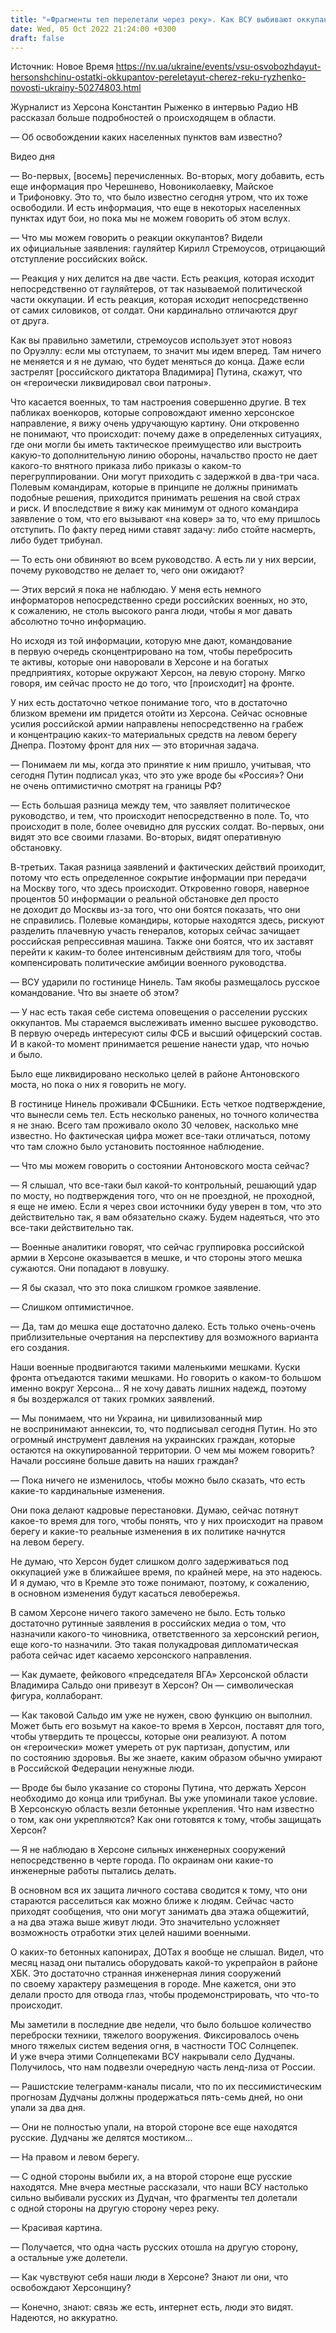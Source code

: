 ```yaml
---
title: "«Фрагменты тел перелетали через реку». Как ВСУ выбивают оккупантов из Херсонской области — подробности от журналиста Константина Рыженко"
date: Wed, 05 Oct 2022 21:24:00 +0300
draft: false
---
```

Источник: Новое Время https://nv.ua/ukraine/events/vsu-osvobozhdayut-hersonshchinu-ostatki-okkupantov-pereletayut-cherez-reku-ryzhenko-novosti-ukrainy-50274803.html


 Журналист из Херсона Константин Рыженко в интервью Радио НВ рассказал больше подробностей о происходящем в области.

— Об освобождении каких населенных пунктов вам известно?

 Видео дня   

— Во-первых, [восемь] перечисленных. Во-вторых, могу добавить, есть еще информация про Черешнево, Новониколаевку, Майское и Трифоновку. Это то, что было известно сегодня утром, что их тоже освободили. И есть информация, что еще в некоторых населенных пунктах идут бои, но пока мы не можем говорить об этом вслух.

— Что мы можем говорить о реакции оккупантов? Видели их официальные заявления: гауляйтер Кирилл Стремоусов, отрицающий отступление российских войск.

— Реакция у них делится на две части. Есть реакция, которая исходит непосредственно от гауляйтеров, от так называемой политической части оккупации. И есть реакция, которая исходит непосредственно от самих силовиков, от солдат. Они кардинально отличаются друг от друга. 

Как вы правильно заметили, стремоусов использует этот новояз по Оруэллу: если мы отступаем, то значит мы идем вперед. Там ничего не меняется и я не думаю, что будет меняться до конца. Даже если застрелят [российского диктатора Владимира] Путина, скажут, что он «героически ликвидировал свои патроны». 

Что касается военных, то там настроения совершенно другие. В тех пабликах военкоров, которые сопровождают именно херсонское направление, я вижу очень удручающую картину. Они откровенно не понимают, что происходит: почему даже в определенных ситуациях, где они могли бы иметь тактическое преимущество или выстроить какую-то дополнительную линию обороны, начальство просто не дает какого-то внятного приказа либо приказы о каком-то перегруппировании. Они могут приходить с задержкой в два-три часа. Полевым командирам, которые в принципе не должны принимать подобные решения, приходится принимать решения на свой страх и риск. И впоследствие я вижу как минимум от одного командира заявление о том, что его вызывают «на ковер» за то, что ему пришлось отступить. По факту перед ними ставят задачу: либо стойте насмерть, либо будет трибунал.

— То есть они обвиняют во всем руководство. А есть ли у них версии, почему руководство не делает то, чего они ожидают?

— Этих версий я пока не наблюдаю. У меня есть немного информаторов непосредственно среди российских военных, но это, к сожалению, не столь высокого ранга люди, чтобы я мог давать абсолютно точно информацию. 

Но исходя из той информации, которую мне дают, командование в первую очередь сконцентрировано на том, чтобы перебросить те активы, которые они наворовали в Херсоне и на богатых предприятиях, которые окружают Херсон, на левую сторону. Мягко говоря, им сейчас просто не до того, что [происходит] на фронте. 

У них есть достаточно четкое понимание того, что в достаточно близком времени им придется отойти из Херсона. Сейчас основные усилия российской армии направлены непосредственно на грабеж и концентрацию каких-то материальных средств на левом берегу Днепра. Поэтому фронт для них — это вторичная задача.

— Понимаем ли мы, когда это принятие к ним пришло, учитывая, что сегодня Путин подписал указ, что это уже вроде бы «Россия»? Они не очень оптимистично смотрят на границы РФ?

— Есть большая разница между тем, что заявляет политическое руководство, и тем, что происходит непосредственно в поле. То, что происходит в поле, более очевидно для русских солдат. Во-первых, они видят это все своими глазами. Во-вторых, видят оперативную обстановку. 

В-третьих. Такая разница заявлений и фактических действий проиходит, потому что есть определенное сокрытие информации при передачи на Москву того, что здесь происходит. Откровенно говоря, наверное процентов 50 информации о реальной обстановке дел просто не доходит до Москвы из-за того, что они боятся показать, что они не справились. Полевые командиры, которые находятся здесь, рискуют разделить плачевную участь генералов, которых сейчас зачищает российская репрессивная машина. Также они боятся, что их заставят перейти к каким-то более интенсивным действиям для того, чтобы компенсировать политические амбиции военного руководства. 

— ВСУ ударили по гостинице Нинель. Там якобы размещалось русское командование. Что вы знаете об этом?

— У нас есть такая себе система оповещения о расселении русских оккупантов. Мы стараемся выслеживать именно высшее руководство. В первую очередь интересуют силы ФСБ и высший офицерский состав. И в какой-то момент принимается решение нанести удар, что ночью и было. 

Было еще ликвидировано несколько целей в районе Антоновского моста, но пока о них я говорить не могу. 

В гостинице Нинель проживали ФСБшники. Есть четкое подтверждение, что вынесли семь тел. Есть несколько раненых, но точного количества я не знаю. Всего там проживало около 30 человек, насколько мне известно. Но фактическая цифра может все-таки отличаться, потому что там сложно было установить постоянное наблюдение.

— Что мы можем говорить о состоянии Антоновского моста сейчас?

— Я слышал, что все-таки был какой-то контрольный, решающий удар по мосту, но подтверждения того, что он не проездной, не проходной, я еще не имею. Если я через свои источники буду уверен в том, что это действительно так, я вам обязательно скажу. Будем надеяться, что это все-таки действительно так.

— Военные аналитики говорят, что сейчас группировка российской армии в Херсоне оказывается в мешке, и что стороны этого мешка сужаются. Они попадают в ловушку.

— Я бы сказал, что это пока слишком громкое заявление.

— Слишком оптимистичное.

— Да, там до мешка еще достаточно далеко. Есть только очень-очень приблизительные очертания на перспективу для возможного варианта его создания.

Наши военные продвигаются такими маленькими мешками. Куски фронта отъедаются такими мешками. Но говорить о каком-то большом именно вокруг Херсона… Я не хочу давать лишних надежд, поэтому я бы воздержался от таких громких заявлений.

— Мы понимаем, что ни Украина, ни цивилизованный мир не воспринимают аннексии, то, что подписывал сегодня Путин. Но это огромный инструмент давления на украинских граждан, которые остаются на оккупированной территории. О чем мы можем говорить? Начали россияне больше давить на наших граждан?

— Пока ничего не изменилось, чтобы можно было сказать, что есть какие-то кардинальные изменения. 

Они пока делают кадровые перестановки. Думаю, сейчас потянут какое-то время для того, чтобы понять, что у них происходит на правом берегу и какие-то реальные изменения в их политике начнутся на левом берегу. 

Не думаю, что Херсон будет слишком долго задерживаться под оккупацией уже в ближайшее время, по крайней мере, на это надеюсь. И я думаю, что в Кремле это тоже понимают, поэтому, к сожалению, в основном изменения будут касаться левобережья.

В самом Херсоне ничего такого замечено не было. Есть только достаточно рутинные заявления в российских медиа о том, что назначили какого-то чиновника, ответственного за херсонский регион, еще кого-то назначили. Это такая полукадровая дипломатическая работа сейчас идет касаемо херсонского направления.

— Как думаете, фейкового «председателя ВГА» Херсонской области Владимира Сальдо они привезут в Херсон? Он — символическая фигура, коллаборант.

— Как таковой Сальдо им уже не нужен, свою функцию он выполнил. Может быть его возьмут на какое-то время в Херсон, поставят для того, чтобы утвердить те процессы, которые они реализуют. А потом он «героически» может умереть от рук партизан, допустим, или по состоянию здоровья. Вы же знаете, каким образом обычно умирают в Российской Федерации ненужные люди.

— Вроде бы было указание со стороны Путина, что держать Херсон необходимо до конца или трибунал. Вы уже упоминали такое условие. В Херсонскую область везли бетонные укрепления. Что нам известно о том, как они укрепляются? Как они готовятся к тому, чтобы защищать Херсон? 

— Я не наблюдаю в Херсоне сильных инженерных сооружений непосредственно в черте города. По окраинам они какие-то инженерные работы пытались делать.

В основном вся их защита личного состава сводится к тому, что они стараются расселиться как можно ближе к людям. Сейчас часто приходят сообщения, что они могут занимать два этажа общежитий, а на два этажа выше живут люди. Это значительно усложняет возможность отработки этих целей нашими военными. 

О каких-то бетонных капонирах, ДОТах я вообще не слышал. Видел, что месяц назад они пытались оборудовать какой-то укрепрайон в районе ХБК. Это достаточно странная инженерная линия сооружений по своему характеру размещения в городе. Мне кажется, они это делали просто для отвода глаз, чтобы продемонстрировать, что что-то происходит. 

Мы заметили в последние две недели, что было большое количество переброски техники, тяжелого вооружения. Фиксировалось очень много тяжелых систем ведения огня, в частности ТОС Солнцепек. И уже вчера этими Солнцепеками ВСУ накрывали село Дудчаны. Получилось, что нам подвезли очередную часть ленд-лиза от России.

— Рашистские телеграмм-каналы писали, что по их пессимистическим прогнозам Дудчаны должны продержаться пять-семь дней, но они упали за два дня.

— Они не полностью упали, на второй стороне все еще находятся русские. Дудчаны же делятся мостиком…

— На правом и левом берегу.

— С одной стороны выбили их, а на второй стороне еще русские находятся. Мне вчера местные рассказали, что наши ВСУ настолько сильно выбивали русских из Дудчан, что фрагменты тел долетали с одной стороны на другую сторону через реку.

— Красивая картина.

— Получается, что одна часть русских отошла на другую сторону, а остальные уже долетели.

— Как чувствуют себя наши люди в Херсоне? Знают ли они, что освобождают Херсонщину?

— Конечно, знают: связь же есть, интернет есть, люди это видят. Надеются, но аккуратно.
